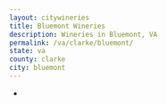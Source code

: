 ```yaml
---
layout: citywineries
title: Bluemont Wineries
description: Wineries in Bluemont, VA
permalink: /va/clarke/bluemont/
state: va
county: clarke
city: bluemont
---
```

-
